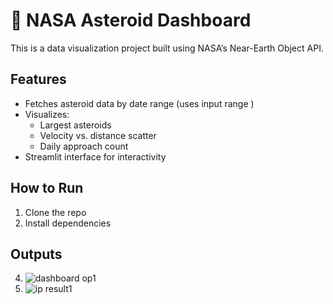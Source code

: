 # 🚀 NASA Asteroid Dashboard

This is a data visualization project built using NASA’s Near-Earth Object API.

## Features
- Fetches asteroid data by date range (uses input range )
- Visualizes:
  - Largest asteroids
  - Velocity vs. distance scatter
  - Daily approach count
- Streamlit interface for interactivity

## How to Run
1. Clone the repo
2. Install dependencies
   
## Outputs
4. ![dashboard op1](https://github.com/user-attachments/assets/5510353c-cee3-45b3-9525-61c9007fb7c5)
5. ![ip result1](https://github.com/user-attachments/assets/f7d1a583-f6e6-417d-a305-3a81b404e42d)

